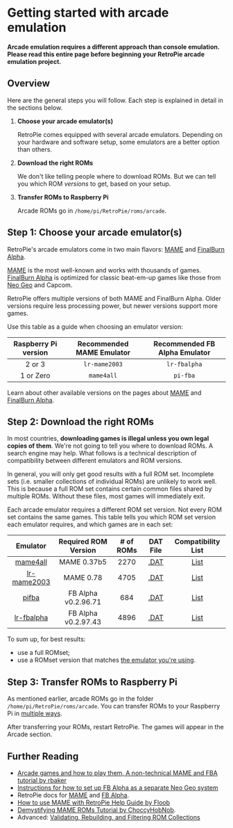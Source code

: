 # Getting started with arcade emulation

**Arcade emulation requires a different approach than console emulation. Please read this entire page before beginning your RetroPie arcade emulation project.**

## Overview

Here are the general steps you will follow. Each step is explained in detail in the sections below.

1. **Choose your arcade emulator(s)**

    RetroPie comes equipped with several arcade emulators. Depending on your hardware and software setup, some emulators are a better option than others.

1. **Download the right ROMs**

    We don't like telling people where to download ROMs. But we can tell you which ROM _versions_ to get, based on your setup.

1. **Transfer ROMs to Raspberry Pi**

    Arcade ROMs go in `/home/pi/RetroPie/roms/arcade`.

## Step 1: Choose your arcade emulator(s)

RetroPie's arcade emulators come in two main flavors: [MAME](MAME) and [FinalBurn Alpha](FinalBurn-Alpha).

[MAME](MAME) is the most well-known and works with thousands of games. [FinalBurn Alpha](FinalBurn-Alpha) is optimized for classic beat-em-up games like those from [Neo Geo](Neo-Geo) and Capcom.

RetroPie offers multiple versions of both MAME and FinalBurn Alpha. Older versions require less processing power, but newer versions support more games.

Use this table as a guide when choosing an emulator version:

| Raspberry Pi version | Recommended MAME Emulator| Recommended FB Alpha Emulator|
| :---: | :---: | :---: |
|2 or 3| `lr-mame2003` | `lr-fbalpha`|
|1 or Zero| `mame4all` | `pi-fba`|

Learn about other available versions on the pages about [MAME](MAME) and [FinalBurn Alpha](FinalBurn-Alpha).

## Step 2: Download the right ROMs

In most countries, **downloading games is illegal unless you own legal copies of them**. We're not going to tell you where to download ROMs. A search engine may help. What follows is a technical description of compatibility between different emulators and ROM versions.

In general, you will only get good results with a full ROM set. Incomplete sets (i.e. smaller collections of individual ROMs) are unlikely to work well. This is because a full ROM set contains certain common files shared by multiple ROMs. Without these files, most games will immediately exit.

Each arcade emulator requires a different ROM set version. Not every ROM set contains the same games. This table tells you which ROM set version each emulator requires, and which games are in each set:

| Emulator | Required ROM Version | # of ROMs | DAT File | Compatibility List |
| :---: | :---: | :---: | :---: | :---: |
| [mame4all](MAME) | MAME 0.37b5 | 2270 | [.DAT](https://drive.google.com/file/d/0B2TMeZ6iEFvHVUNfWHpUZk82bkk/view?usp=sharing)| [List](https://docs.google.com/spreadsheets/d/1SHspjyHavY9-PKbO2swDr52BS2Wl_mB_Vjx2Z1SXiD8/edit) |
| [lr-mame2003](MAME) | MAME 0.78 | 4705 | [.DAT](https://drive.google.com/file/d/0B2TMeZ6iEFvHTkc2TXZOOFhCRzQ/view?usp=sharing)| [List](https://docs.google.com/spreadsheets/d/1LP1MELCvcxu7TfiowF_0ZuvRVEMqlfQyTVetnOJvuJc/edit?usp=sharing) |
| [pifba](FinalBurn-Alpha) | FB Alpha v0.2.96.71 | 684 | [.DAT](https://drive.google.com/file/d/0B2TMeZ6iEFvHaHUta2dQYk1HTGM/view?usp=sharing)| [List](https://docs.google.com/spreadsheets/d/1OZioLrz16ptaNbjQUDP5hhVzQDTOTn9Nz46Hbj3-06k/edit?usp=sharing) |
| [lr-fbalpha](FinalBurn-Alpha) | FB Alpha v0.2.97.43 | 4896 | [.DAT](https://github.com/libretro/fbalpha/raw/master/dats/FB%20Alpha%20v0.2.97.42%20(ClrMame%20Pro%20XML).dat.zip)| [List](https://docs.google.com/spreadsheets/d/1GaqIIoiWbzKHwZ52S2xCSDQXILo81Ls1mHK6czKGAtM/edit?usp=sharing) |

To sum up, for best results:

* use a full ROMset;
* use a ROMset version that matches [the emulator you're using](#step-1-choose-your-arcade-emulators).

## Step 3: Transfer ROMs to Raspberry Pi

As mentioned earlier, arcade ROMs go in the folder `/home/pi/RetroPie/roms/arcade`. You can transfer ROMs to your Raspberry Pi in [multiple ways](Transferring-Roms).

After transferring your ROMs, restart RetroPie. The games will appear in the Arcade section.

## Further Reading

- [Arcade games and how to play them, A non-technical MAME and FBA tutorial by rbaker](https://retropie.org.uk/forum/topic/7247/guide-arcade-games-and-how-to-play-them-a-non-technical-mame-fba-tutorial)
- [Instructions for how to set up FB Alpha as a separate Neo Geo system](Neo-Geo)
- RetroPie docs for [MAME](Mame) and [FB Alpha](FinalBurn-Alpha).
- [How to use MAME with RetroPie Help Guide by Floob](https://retropie.org.uk/forum/topic/2859/how-to-use-mame-with-retropie-help-guide)
- [Demystifying MAME ROMs Tutorial by ChoccyHobNob](http://choccyhobnob.com/tutorials/demystifying-mame-roms/).
- Advanced: [Validating, Rebuilding, and Filtering ROM Collections](Validating,-Rebuilding,-and-Filtering-ROM-Collections)
